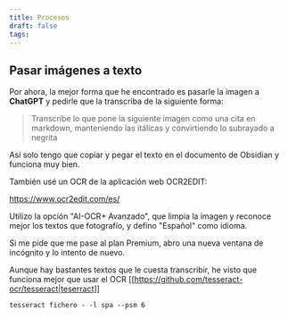 ```yaml
---
title: Procesos
draft: false
tags:
---
```

## Pasar imágenes a texto

Por ahora, la mejor forma que he encontrado es pasarle la imagen a **ChatGPT** y pedirle que la transcriba de la siguiente forma:

> Transcribe lo que pone la siguiente imagen como una cita en markdown, manteniendo las itálicas y convirtiendo lo subrayado a negrita

Así solo tengo que copiar y pegar el texto en el documento de Obsidian y funciona muy bien.

También usé un OCR de la aplicación web OCR2EDIT:

https://www.ocr2edit.com/es/

Utilizo la opción "AI-OCR+ Avanzado", que limpia la imagen y reconoce mejor los textos que fotografío, y defino "Español" como idioma.

Si me pide que me pase al plan Premium, abro una nueva ventana de incógnito y lo intento de nuevo.

Aunque hay bastantes textos que le cuesta transcribir, he visto que funciona mejor que usar el OCR [[https://github.com/tesseract-ocr/tesseract|teserract]]

```
tesseract fichero - -l spa --psm 6
```